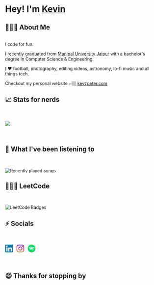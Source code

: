 <h1>Hey! I'm <a href="https://kevzpeter.com">Kevin</a></h1>

<h2>🙋🏽‍♂️ About Me</h2>
<br />
I code for fun.

I recently graduated from [Manipal University Jaipur](https://jaipur.manipal.edu "College website!") with a bachelor's degree in Computer Science & Engineering.

I ❤ football, photography, editing videos, astronomy, lo-fi music and all things tech.

Checkout my personal website 👉🏽 [kevzpeter.com](https://kevzpeter.com)
<br />
<h2>📈 Stats for nerds</h2>
<br />
<p>
<img src="https://github-readme-stats.vercel.app/api?username=kevzpeter&border_radius=10px&title_color=fff&text_color=fff&show_icons=true&bg_color=45,00f260,0575e6&icon_color=212121&hide_border=true" />
</p>
<br />
<h2>🎵 What I've been listening to</h2>
<br />

![Recently played songs](https://spotify-recently-played-readme.vercel.app/api?user=kevzpeter)
<br />

<h2>🧑🏽‍💻 LeetCode</h2>
<br />

![LeetCode Badges](https://leetcode-badge-showcase.vercel.app/api?username=kevzpeter&theme=beach&filter=comp)
<br />

<h2>⚡ Socials</h2>
<br />
<p>
  <a href="https://www.linkedin.com/in/kevinpeterk"><img width="25" height="25" src="/icons/linkedin.svg"></a>
  &nbsp;
  <a href="https://www.instagram.com/kevzpeter"><img width="25" height="25" src="/icons/instagram.svg"></a>
  &nbsp;
  <a href="https://open.spotify.com/user/kevzpeter"><img width="25" height="25" src="/icons/spotify.svg"></a>
   &nbsp;
</p>
<br />

<h2>😄 Thanks for stopping by</h2>

